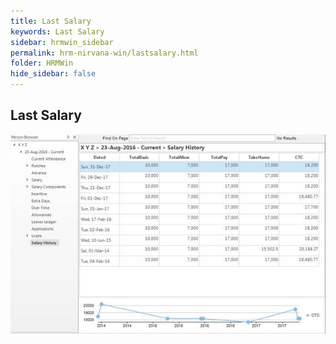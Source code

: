 ```yaml
---
title: Last Salary
keywords: Last Salary
sidebar: hrmwin_sidebar
permalink: hrm-nirvana-win/lastsalary.html
folder: HRMWin   
hide_sidebar: false
---
```


## Last Salary

![](/images/salhistory.jpg)
